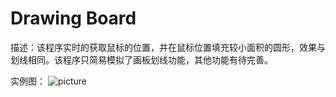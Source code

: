 # Drawing Board

描述：该程序实时的获取鼠标的位置，并在鼠标位置填充较小面积的圆形，效果与划线相同。该程序只简易模拟了画板划线功能，其他功能有待完善。

实例图：
![picture]()

